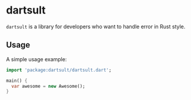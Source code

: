 # dartsult
`dartsult` is a library for developers who want to handle error in Rust style.

## Usage

A simple usage example:

```dart
import 'package:dartsult/dartsult.dart';

main() {
  var awesome = new Awesome();
}
```
